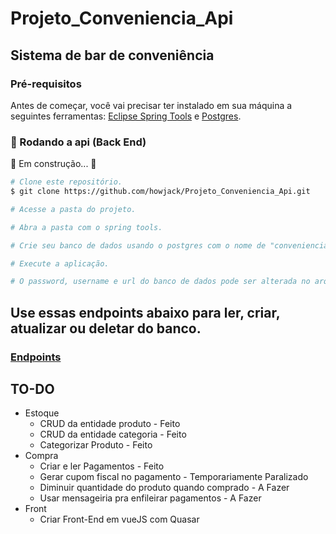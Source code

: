 # Projeto_Conveniencia_Api

## Sistema de bar de conveniência

### Pré-requisitos

Antes de começar, você vai precisar ter instalado em sua máquina a seguintes ferramentas:
[Eclipse Spring Tools](https://spring.io/tools) e
[Postgres](https://www.postgresql.org/download/).

### 🎲 Rodando a api (Back End)

🚧 Em construção... 🚧

```bash
# Clone este repositório.
$ git clone https://github.com/howjack/Projeto_Conveniencia_Api.git

# Acesse a pasta do projeto.

# Abra a pasta com o spring tools.

# Crie seu banco de dados usando o postgres com o nome de "conveniencia".

# Execute a aplicação.

# O password, username e url do banco de dados pode ser alterada no arquivo aplication.properties.
```

## Use essas endpoints abaixo para ler, criar, atualizar ou deletar do banco.
### [Endpoints](https://documenter.getpostman.com/view/18269987/UzBnsSh4)

## TO-DO
* Estoque
    * CRUD da entidade produto - Feito
    * CRUD da entidade categoria - Feito
    * Categorizar Produto -  Feito
* Compra
    * Criar e ler Pagamentos - Feito
    * Gerar cupom fiscal no pagamento - Temporariamente Paralizado
    * Diminuir quantidade do produto quando comprado - 	A Fazer
    * Usar mensageiria pra enfileirar pagamentos - 	A Fazer
* Front
   * Criar Front-End em vueJS com Quasar 
